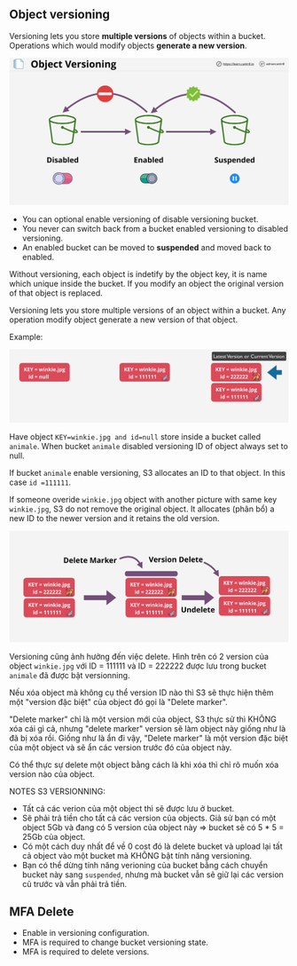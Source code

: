 ## Object versioning

Versioning lets you store **multiple versions** of objects within a bucket. Operations which would modify objects **generate a new version**.

![](images/s3-versioning-1.png)

- You can optional enable versioning of disable versioning bucket.
- You never can switch back from a bucket enabled versioning to disabled versioning.
- An enabled bucket can be moved to **suspended** and moved back to enabled.

Without versioning, each object is indetify by the object key, it is name which unique inside the bucket. If you modify an object the original version of that object is replaced.

Versioning lets you store multiple versions of an object within a bucket. Any operation modify object generate a new version of that object.

Example:

![](images/s3-versioning-2.png)

Have object `KEY=winkie.jpg and id=null` store inside a bucket called `animale`. When bucket `animale` disabled versioning ID of object always set to null.

If bucket `animale` enable versioning, S3 allocates an ID to that object. In this case `id =111111`.

If someone overide `winkie.jpg` object with another picture with same key `winkie.jpg`, S3 do not remove the original object. It allocates (phân bổ) a new ID to the newer version and it retains the old version.

![](images/s3-versioning-4.png)

Versioning cũng ảnh hưởng đến việc delete. Hình trên có 2 version của object `winkie.jpg` với ID = 111111 và ID = 222222 được lưu trong bucket `animale` đã được bật versionning.

Nếu xóa object mà không cụ thể version ID nào thì S3 sẽ thực hiện thêm một "version đặc biệt" của object đó gọi là "Delete marker".

"Delete marker" chỉ là một version mới của object, S3 thực sử thì KHÔNG xóa cái gì cả, nhưng "delete marker" version sẽ làm object này giống như là đã bị xóa rồi. Giống như là ẩn đi vậy, "Delete marker" là một version đặc biệt của một object và sẽ ẩn các version trước đó của object này.

Có thể thực sự delete một object bằng cách là khi xóa thì chỉ rõ muốn xóa version nào của object.

NOTES S3 VERSIONNING:
- Tất cả các verion của một object thì sẽ được lưu ở bucket.
- Sẽ phải trả tiền cho tất cả các version của objects. Giả sử bạn có một object 5Gb và đang có 5 version của object này => bucket sẽ có 5 * 5 = 25Gb của object.
- Có một cách duy nhất để về 0 cost đó là delete bucket và upload lại tất cả object vào một bucket mà KHÔNG bật tính năng versioning.
- Bạn có thể dừng tính năng verioning của bucket bằng cách chuyển bucket này sang `suspended`, nhưng mà bucket vẫn sẽ giữ lại các version cũ trước và vẫn phải trả tiền.

## MFA Delete

- Enable in versioning configuration.
- MFA is required to change bucket versioning state.
- MFA is required to delete versions.

